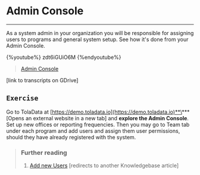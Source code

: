 # Admin Console

---

As a system admin in your organization you will be responsible for assigning users to programs and general system setup. See how it's done from your Admin Console.

{%youtube%} zdt6iGUiO6M {%endyoutube%}  
> [Admin Console](https://www.youtube.com/embed/zdt6iGUiO6M?rel=0) 

\[link to transcripts on GDrive\]

## `Exercise`

Go to TolaData at [https://demo.toladata.io](https://demo.toladata.io)**\*** \[Opens an external website in a new tab\] and **explore the Admin Console**. Set up new offices or reporting frequencies. Then you may go to Team tab under each program and add users and assign them user permissions, should they have already registered with the system.

> ### Further reading
>
> 1. [Add new Users](https://help.toladata.com/4-manage-users/add-new-users.html) \[redirects to another Knowledgebase article\]



